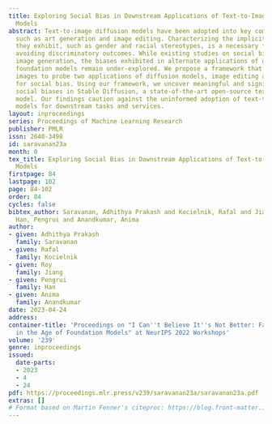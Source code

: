 ```yaml
---
title: Exploring Social Bias in Downstream Applications of Text-to-Image Foundation
  Models
abstract: Text-to-image diffusion models have been adopted into key commercial workflows,
  such as art generation and image editing. Characterizing the implicit social biases
  they exhibit, such as gender and racial stereotypes, is a necessary first step in
  avoiding discriminatory outcomes. While existing studies on social bias focus on
  image generation, the biases exhibited in alternate applications of diffusion-based
  foundation models remain under-explored. We propose a framework that uses synthetic
  images to probe two applications of diffusion models, image editing and classification,
  for social bias. Using our framework, we uncover meaningful and significant inter-sectional
  social biases in Stable Diffusion, a state-of-the-art open-source text-to-image
  model. Our findings caution against the uninformed adoption of text-to-image foundation
  models for downstream tasks and services.
layout: inproceedings
series: Proceedings of Machine Learning Research
publisher: PMLR
issn: 2640-3498
id: saravanan23a
month: 0
tex_title: Exploring Social Bias in Downstream Applications of Text-to-Image Foundation
  Models
firstpage: 84
lastpage: 102
page: 84-102
order: 84
cycles: false
bibtex_author: Saravanan, Adhithya Prakash and Kocielnik, Rafal and Jiang, Roy and
  Han, Pengrui and Anandkumar, Anima
author:
- given: Adhithya Prakash
  family: Saravanan
- given: Rafal
  family: Kocielnik
- given: Roy
  family: Jiang
- given: Pengrui
  family: Han
- given: Anima
  family: Anandkumar
date: 2023-04-24
address:
container-title: 'Proceedings on "I Can''t Believe It''s Not Better: Failure  Modes
  in the Age of Foundation Models" at NeurIPS 2022 Workshops'
volume: '239'
genre: inproceedings
issued:
  date-parts:
  - 2023
  - 4
  - 24
pdf: https://proceedings.mlr.press/v239/saravanan23a/saravanan23a.pdf
extras: []
# Format based on Martin Fenner's citeproc: https://blog.front-matter.io/posts/citeproc-yaml-for-bibliographies/
---
```

